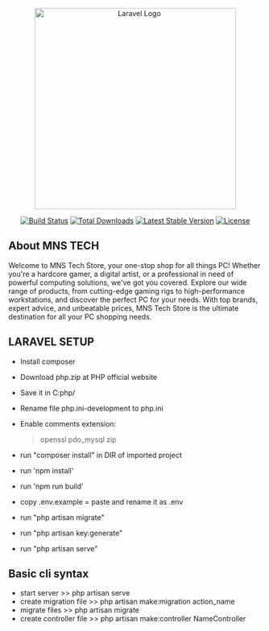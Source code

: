 <p align="center"><a href="https://laravel.com" target="_blank"><img src="https://raw.githubusercontent.com/laravel/art/master/logo-lockup/5%20SVG/2%20CMYK/1%20Full%20Color/laravel-logolockup-cmyk-red.svg" width="400" alt="Laravel Logo"></a></p>

<p align="center">
<a href="https://github.com/laravel/framework/actions"><img src="https://github.com/laravel/framework/workflows/tests/badge.svg" alt="Build Status"></a>
<a href="https://packagist.org/packages/laravel/framework"><img src="https://img.shields.io/packagist/dt/laravel/framework" alt="Total Downloads"></a>
<a href="https://packagist.org/packages/laravel/framework"><img src="https://img.shields.io/packagist/v/laravel/framework" alt="Latest Stable Version"></a>
<a href="https://packagist.org/packages/laravel/framework"><img src="https://img.shields.io/packagist/l/laravel/framework" alt="License"></a>
</p>

## About MNS TECH


Welcome to MNS Tech Store, your one-stop shop for all things PC! Whether you're a hardcore gamer, a digital artist, or a professional in need of powerful computing solutions, we've got you covered. Explore our wide range of products, from cutting-edge gaming rigs to high-performance workstations, and discover the perfect PC for your needs. With top brands, expert advice, and unbeatable prices, MNS Tech Store is the ultimate destination for all your PC shopping needs.


## LARAVEL SETUP

- Install composer
- Download php.zip at PHP official website
- Save it in C:php/
- Rename file php.ini-development to php.ini
- Enable comments extension:
    > openssl
    > pdo_mysql
    > zip

- run "composer install" in DIR of imported project
- run 'npm install'
- run 'npm run build'
- copy .env.example = paste and rename it as .env
- run "php artisan migrate"
- run "php artisan key:generate"
- run "php artisan serve"


## Basic cli syntax
- start server >> php artisan serve
- create migration file >> php artisan make:migration action_name
- migrate files >> php artisan migrate
- create controller file >> php artisan make:controller NameController
